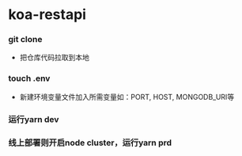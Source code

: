 # koa-restapi

### git clone       
- 把仓库代码拉取到本地

### touch .env
- 新建环境变量文件加入所需变量如：PORT, HOST, MONGODB_URI等

### 运行yarn dev


### 线上部署则开启node cluster，运行yarn prd

